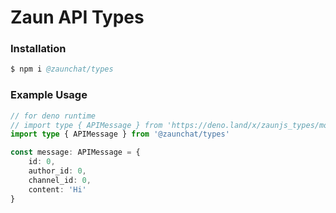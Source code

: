 # Zaun API Types

### Installation 
```s
$ npm i @zaunchat/types
```


### Example Usage
```ts
// for deno runtime 
// import type { APIMessage } from 'https://deno.land/x/zaunjs_types/mod.ts'
import type { APIMessage } from '@zaunchat/types'

const message: APIMessage = {
    id: 0,
    author_id: 0,
    channel_id: 0,
    content: 'Hi'
}
```
